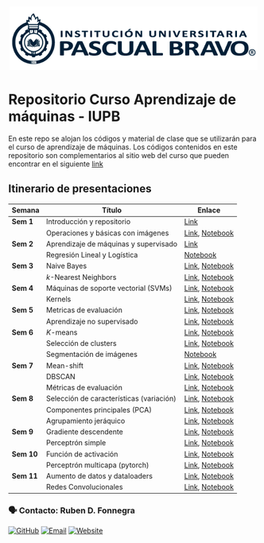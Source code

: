 
<center> <img src="Images/iupb_logo.png" width="500px"/> </center>


# Repositorio Curso Aprendizaje de máquinas - IUPB

En este repo se alojan los códigos y material de clase que se utilizarán para el curso de aprendizaje de máquinas. Los códigos contenidos en este repositorio son complementarios al sitio web del curso que pueden encontrar en el siguiente [link](https://sites.google.com/pascualbravo.edu.co/aprendizaje-de-mquinas-presenc/presentaci%C3%B3n?authuser=0)



## Itinerario de presentaciones

| Semana | Título | Enlace |
|---|---|---|
| **Sem 1** | Introducción y repositorio | [Link](https://github.com/rubenfonnegra/machine_learning/blob/master/Sem_01/repo_configuration.md)
|  | Operaciones y básicas con imágenes | [Link](https://sites.google.com/pascualbravo.edu.co/aprendizaje-de-mquinas-presenc/unidad-did%C3%A1ctica-1/ud1-aeae-1-confrontando-mi-saber-unidad-1?authuser=0), [Notebook](https://github.com/rubenfonnegra/machine_learning/blob/master/Sem_01/Basics.ipynb)
| **Sem 2** | Aprendizaje de máquinas y supervisado | [Link](https://sites.google.com/pascualbravo.edu.co/aprendizaje-de-mquinas-presenc/unidad-did%C3%A1ctica-1/ud1-aeae-2-supervisado?authuser=0#h.w6ilqgb4w9ok)
| | Regresión Lineal y Logística | [Notebook](https://github.com/rubenfonnegra/machine_learning/blob/master/Sem_02/Linear_Logistic_Reg.ipynb)
| **Sem 3** | Naive Bayes | [Link](https://sites.google.com/pascualbravo.edu.co/aprendizaje-de-mquinas-presenc/unidad-did%C3%A1ctica-1/ud1-aeae-2-supervisado#h.nty08v30sx5l), [Notebook](https://github.com/rubenfonnegra/machine_learning/blob/master/Sem_03/Naive_Bayes.ipynb)
| | $k$-Nearest Neighbors | [Link](https://sites.google.com/pascualbravo.edu.co/aprendizaje-de-mquinas-presenc/unidad-did%C3%A1ctica-1/ud1-aeae-2-supervisado#h.me2u198y8oos), [Notebook](https://github.com/rubenfonnegra/machine_learning/blob/master/Sem_03/kNN.ipynb)
| **Sem 4** | Máquinas de soporte vectorial (SVMs) | [Link](https://sites.google.com/pascualbravo.edu.co/aprendizaje-de-mquinas-presenc/unidad-did%C3%A1ctica-1/ud1-aeae-2-supervisado#h.7zd0x7hrkr8n), [Notebook](https://github.com/rubenfonnegra/machine_learning/blob/master/Sem_04/SVM.ipynb)
| | Kernels | [Link](https://sites.google.com/pascualbravo.edu.co/aprendizaje-de-mquinas-presenc/unidad-did%C3%A1ctica-1/ud1-aeae-2-supervisado#h.uqs6j5dd4lg2), [Notebook](https://github.com/rubenfonnegra/machine_learning/blob/master/Sem_04/kernels_svm.ipynb)
| **Sem 5** | Metricas de evaluación | [Link](https://sites.google.com/pascualbravo.edu.co/aprendizaje-de-mquinas-presenc/unidad-did%C3%A1ctica-1/ud1-aeae-2-supervisado#h.bvsmr3t422hw), [Notebook](https://github.com/rubenfonnegra/machine_learning/blob/master/Sem_05/Supervised_Metrics.ipynb)
| | Aprendizaje no supervisado | [Link](https://sites.google.com/pascualbravo.edu.co/aprendizaje-de-mquinas-presenc/unidad-did%C3%A1ctica-1/ud1-aeae-3-no-supervisado?authuser=0#h.rzsb4a2ikqmy), [Notebook](https://github.com/rubenfonnegra/machine_learning/blob/master/Sem_04/kernels_svm.ipynb)
| **Sem 6** | $K$-means | [Link](https://sites.google.com/pascualbravo.edu.co/aprendizaje-de-mquinas-presenc/unidad-did%C3%A1ctica-1/ud1-aeae-3-no-supervisado?authuser=0#h.k5zznbcmf03w), [Notebook](https://github.com/rubenfonnegra/machine_learning/blob/master/Sem_05/k-means.ipynb)
| | Selección de clusters | [Link](https://sites.google.com/pascualbravo.edu.co/aprendizaje-de-mquinas-presenc/unidad-did%C3%A1ctica-1/ud1-aeae-3-no-supervisado?authuser=0#h.vkpvuwxcr8ol), [Notebook](https://github.com/rubenfonnegra/machine_learning/blob/master/Sem_06/kmeans_selection.ipynb)
| | Segmentación de imágenes | [Notebook](https://github.com/rubenfonnegra/machine_learning/blob/master/Sem_06/kmeans_images.ipynb)
| **Sem 7** | Mean-shift | [Link](https://sites.google.com/pascualbravo.edu.co/aprendizaje-de-mquinas-presenc/unidad-did%C3%A1ctica-1/ud1-aeae-3-no-supervisado?authuser=0#h.jrtb18kgn7nb), [Notebook](https://github.com/rubenfonnegra/machine_learning/blob/master/Sem_06/Mean_Shift.ipynb)
| | DBSCAN | [Link](https://sites.google.com/pascualbravo.edu.co/aprendizaje-de-mquinas-presenc/unidad-did%C3%A1ctica-1/ud1-aeae-3-no-supervisado?authuser=0#h.x9qpi6iljt82), [Notebook](https://github.com/rubenfonnegra/machine_learning/blob/master/Sem_07/DBSCAN.ipynb)
| | Métricas de evaluación | [Link](https://sites.google.com/pascualbravo.edu.co/aprendizaje-de-mquinas-presenc/unidad-did%C3%A1ctica-1/ud1-aeae-3-no-supervisado?authuser=0#h.dv0ww7zaeyrv), [Notebook](https://github.com/rubenfonnegra/machine_learning/blob/master/Sem_07/Clustering_Metrics.ipynb)
| **Sem 8** | Selección de características (variación) | [Link](https://sites.google.com/pascualbravo.edu.co/aprendizaje-de-mquinas-presenc/unidad-did%C3%A1ctica-2/ud2-aeae-1-selecci%C3%B3n?authuser=0#h.z1raf8j6bjim), [Notebook](https://github.com/rubenfonnegra/machine_learning/blob/master/Sem_08/Feature_selection.ipynb)
| | Componentes principales (PCA) | [Link](https://sites.google.com/pascualbravo.edu.co/aprendizaje-de-mquinas-presenc/unidad-did%C3%A1ctica-2/ud2-aeae-1-selecci%C3%B3n?authuser=0#h.op6wuj70ipaq), [Notebook](https://github.com/rubenfonnegra/machine_learning/blob/master/Sem_08/PCA.ipynb)
| | Agrupamiento jeráquico | [Link](https://sites.google.com/pascualbravo.edu.co/aprendizaje-de-mquinas-presenc/unidad-did%C3%A1ctica-2/ud2-aeae-1-selecci%C3%B3n?authuser=0#h.89cgm2j9fbxv), [Notebook](https://github.com/rubenfonnegra/machine_learning/blob/master/Sem_08/Agglomerate_feature.ipynb)
| **Sem 9** | Gradiente descendente | [Link](https://sites.google.com/pascualbravo.edu.co/aprendizaje-de-mquinas-presenc/unidad-did%C3%A1ctica-2/ud2-aeae-2-optimizaci%C3%B3n?authuser=0#h.ui9usrff1768), [Notebook](https://github.com/rubenfonnegra/machine_learning/blob/master/Sem_09/gradient_descent.ipynb)
| | Perceptrón simple | [Link](https://sites.google.com/pascualbravo.edu.co/aprendizaje-de-mquinas-presenc/unidad-did%C3%A1ctica-2/ud2-aeae-3-deep-learning?authuser=0#h.xxce7vxo8azi), [Notebook](https://github.com/rubenfonnegra/machine_learning/blob/master/Sem_09/simple_perceptron.ipynb)
| **Sem 10** | Función de activación | [Link](https://sites.google.com/pascualbravo.edu.co/aprendizaje-de-mquinas-presenc/unidad-did%C3%A1ctica-2/ud2-aeae-3-deep-learning?authuser=0#h.ropr5qjngstd), [Notebook](https://github.com/rubenfonnegra/machine_learning/blob/master/Sem_10/nonlinearities_pytorch.ipynb)
| | Perceptrón multicapa (pytorch) | [Link](https://sites.google.com/pascualbravo.edu.co/aprendizaje-de-mquinas-presenc/unidad-did%C3%A1ctica-2/ud2-aeae-3-deep-learning?authuser=0#h.ropr5qjngstd), [Notebook](https://github.com/rubenfonnegra/machine_learning/blob/master/Sem_10/MLP_pytorch.ipynb)
| **Sem 11** | Aumento de datos y dataloaders | [Link](https://sites.google.com/pascualbravo.edu.co/aprendizaje-de-mquinas-presenc/unidad-did%C3%A1ctica-2/ud2-aeae-3-deep-learning?authuser=0#h.ropr5qjngstd), [Notebook](https://github.com/rubenfonnegra/machine_learning/blob/master/Sem_11/Image_transformations.ipynb)
| | Redes Convolucionales | [Link](https://sites.google.com/pascualbravo.edu.co/aprendizaje-de-mquinas-presenc/unidad-did%C3%A1ctica-2/ud2-aeae-3-deep-learning?authuser=0#h.20sivlktswhj), [Notebook](https://github.com/rubenfonnegra/machine_learning/blob/master/Sem_11/Conv1_pytorch.ipynb)



### 🗣️ Contacto: Ruben D. Fonnegra

  [![GitHub](https://img.shields.io/badge/github-%23121011.svg?style=for-the-badge&logo=github&logoColor=white)](https://github.com/rubenfonnegra) 
  [![Email](https://img.shields.io/badge/Email-c14438?style=for-the-badge&logo=gmail&logoColor=white)](mailto:ruben.fonnegra@pascuabravo.edu.co "Connect via Email")
  [![Website](https://img.shields.io/badge/website-%230070D1.svg?style=for-the-badge&logo=About.me&logoColor=white)](https://rubenfonnegra.github.io/)
